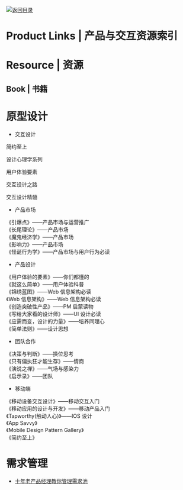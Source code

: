 [![返回目录](https://user-images.githubusercontent.com/5803001/38079637-ff0abcf0-3371-11e8-9b76-ad651620afc7.jpg)](https://github.com/wxyyxc1992/Awesome-Links)

# Product Links | 产品与交互资源索引

# Resource | 资源

## Book | 书籍

# 原型设计

- 交互设计

简约至上

设计心理学系列

用户体验要素

交互设计之路

交互设计精髓

- 产品市场

《引爆点》——产品市场与运营推广  
《长尾理论》——产品市场  
《魔鬼经济学》——产品市场  
《影响力》——产品市场  
《怪诞行为学》——产品市场与用户行为必读

- 产品设计

《用户体验的要素》——你们都懂的  
《就这么简单》——用户体验科普  
《锦绣蓝图》——Web 信息架构必读  
《Web 信息架构》——Web 信息架构必读  
《创造突破性产品》——PM 启蒙读物  
《写给大家看的设计师》——UI 设计必读  
《应需而变，设计的力量》——培养同理心  
《简单法则》——设计思想

- 团队合作

《决策与判断》——换位思考  
《只有偏执狂才能生存》——情商  
《演说之禅》——气场与感染力  
《启示录》——团队

- 移动端

《移动设备交互设计》——移动交互入门  
《移动应用的设计与开发》——移动产品入门  
《Tapworthy(触动人心)》——IOS 设计  
《App Savvy》  
《Mobile Design Pattern Gallery》  
《简约至上》

# 需求管理

- [十年老产品经理教你管理需求池](http://www.woshipm.com/pmd/510851.html)
